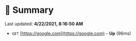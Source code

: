 # 📖 Summary
Last updated: **4/22/2021, 8:16:50 AM**

- `GET` [https://google.com](https://google.com) - **Up** (96ms)
